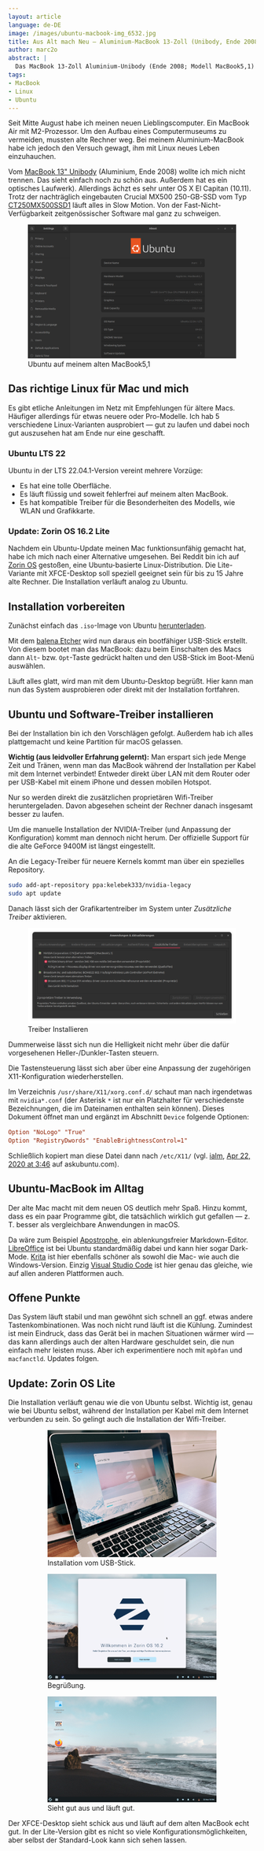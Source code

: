 ```yaml
---
layout: article
language: de-DE
image: /images/ubuntu-macbook-img_6532.jpg
title: Aus Alt mach Neu – Aluminium-MacBook 13-Zoll (Unibody, Ende 2008) mit Ubuntu
author: marc2o
abstract: |
  Das MacBook 13-Zoll Aluminium-Unibody (Ende 2008; Modell MacBook5,1) lässt sich mit einer SSD und Ubuntu als Betriebssystem in einen neuen Computer verwandeln.
tags:
- MacBook
- Linux
- Ubuntu
---
```


Seit Mitte August habe ich meinen neuen Lieblingscomputer. Ein MacBook Air mit M2-Prozessor. Um den Aufbau eines Computermuseums zu vermeiden, mussten alte Rechner weg. Bei meinem Aluminium-MacBook habe ich jedoch den Versuch gewagt, ihm mit Linux neues Leben einzuhauchen.

<!--more-->

Vom [MacBook 13" Unibody](https://everymac.com/systems/apple/macbook/specs/macbook-core-2-duo-2.0-aluminum-13-late-2008-unibody-specs.html) (Aluminium, Ende 2008) wollte ich mich nicht trennen. Das sieht einfach noch zu schön aus. Außerdem hat es ein optisches Laufwerk). Allerdings ächzt es sehr unter OS X El Capitan (10.11). Trotz der nachträglich eingebauten Crucial MX500 250-GB-SSD vom Typ [CT250MX500SSD1](https://www.crucial.de/ssd/mx500/ct250mx500ssd1) läuft alles in Slow Motion. Von der Fast-Nicht-Verfügbarkeit zeitgenössischer Software mal ganz zu schweigen.

<figure>
<img src="/images/ubuntu-macbook-system-info.png" alt="Ubuntu auf einem MacBook von 2008">
<figcaption>Ubuntu auf meinem alten MacBook5,1</figcaption>
</figure>

## Das richtige Linux für Mac und mich

Es gibt etliche Anleitungen im Netz mit Empfehlungen für ältere Macs. Häufiger allerdings für etwas neuere oder Pro-Modelle. Ich hab 5 verschiedene Linux-Varianten ausprobiert — gut zu laufen und dabei noch gut auszusehen hat am Ende nur eine geschafft.

### Ubuntu LTS 22

Ubuntu in der LTS 22.04.1-Version vereint mehrere Vorzüge:

- Es hat eine tolle Oberfläche.
- Es läuft flüssig und soweit fehlerfrei auf meinem alten MacBook.
- Es hat kompatible Treiber für die Besonderheiten des Modells, wie WLAN und Grafikkarte.

### Update: Zorin OS 16.2 Lite

Nachdem ein Ubuntu-Update meinen Mac funktionsunfähig gemacht hat, habe ich mich nach einer Alternative umgesehen. Bei Reddit bin ich auf [Zorin OS](https://zorin.com/os/) gestoßen, eine Ubuntu-basierte Linux-Distribution. Die Lite-Variante mit XFCE-Desktop soll speziell geeignet sein für bis zu 15 Jahre alte Rechner. Die Installation verläuft analog zu Ubuntu.

## Installation vorbereiten

Zunächst einfach das `.iso`-Image von Ubuntu [herunterladen](https://ubuntu.com/download).

Mit dem [balena Etcher](https://www.balena.io/etcher/) wird nun daraus ein bootfähiger USB-Stick erstellt. Von diesem bootet man das MacBook: dazu beim Einschalten des Macs dann `Alt`- bzw. `Opt`-Taste gedrückt halten und den USB-Stick im Boot-Menü auswählen.

Läuft alles glatt, wird man mit dem Ubuntu-Desktop begrüßt. Hier kann man nun das System ausprobieren oder direkt mit der Installation fortfahren.

## Ubuntu und Software-Treiber installieren

Bei der Installation bin ich den Vorschlägen gefolgt. Außerdem hab ich alles plattgemacht und keine Partition für macOS gelassen.

**Wichtig (aus leidvoller Erfahrung gelernt):** Man erspart sich jede Menge Zeit und Tränen, wenn man das MacBook während der Installation per Kabel mit dem Internet verbindet! Entweder direkt über LAN mit dem Router oder per USB-Kabel mit einem iPhone und dessen mobilen Hotspot.

Nur so werden direkt die zusätzlichen proprietären Wifi-Treiber heruntergeladen. Davon abgesehen scheint der Rechner danach insgesamt besser zu laufen.

Um die manuelle Installation der NVIDIA-Treiber (und Anpassung der Konfiguration) kommt man dennoch nicht herum. Der offizielle Support für die alte GeForce 9400M ist längst eingestellt.

An die Legacy-Treiber für neuere Kernels kommt man über ein spezielles Repository.

```bash
sudo add-apt-repository ppa:kelebek333/nvidia-legacy
sudo apt update
```

Danach lässt sich der Grafikartentreiber im System unter _Zusätzliche Treiber_ aktivieren.

<figure>
<img src="/images/ubuntu-macbook-treiber-installieren.png" alt="Treiber Installieren">
<figcaption>Treiber Installieren</figcaption>
</figure>

Dummerweise lässt sich nun die Helligkeit nicht mehr über die dafür vorgesehenen Heller-/Dunkler-Tasten steuern.

Die Tastensteuerung lässt sich aber über eine Anpassung der zugehörigen X11-Konfiguration wiederherstellen.

Im Verzeichnis `/usr/share/X11/xorg.conf.d/` schaut man nach irgendetwas mit `nvidia*.conf` (der Asterisk `*` ist nur ein Platzhalter für verschiedenste Bezeichnungen, die im Dateinamen enthalten sein können). Dieses Dokument öffnet man und ergänzt im Abschnitt `Device` folgende Optionen:

```toml
Option "NoLogo" "True"
Option "RegistryDwords" "EnableBrightnessControl=1"
```

Schließlich kopiert man diese Datei dann nach `/etc/X11/` (vgl. [ialm](https://askubuntu.com/users/143625/ialm), [Apr 22, 2020 at 3:46](https://askubuntu.com/questions/126441/brightness-controls-doesnt-work-on-a-macbook-pro-5-5-ubuntu-12-04-lts?rq=1#comment2069082_126559) auf askubuntu.com).

## Ubuntu-MacBook im Alltag

Der alte Mac macht mit dem neuen OS deutlich mehr Spaß. Hinzu kommt, dass es ein paar Programme gibt, die tatsächlich wirklich gut gefallen — z. T. besser als vergleichbare Anwendungen in macOS.

Da wäre zum Beispiel [Apostrophe](https://gitlab.gnome.org/World/apostrophe), ein ablenkungsfreier Markdown-Editor. [LibreOffice](https://www.libreoffice.org) ist bei Ubuntu standardmäßig dabei und kann hier sogar Dark-Mode. [Krita](https://krita.org/en/) ist hier ebenfalls schöner als sowohl die Mac- wie auch die Windows-Version. Einzig [Visual Studio Code](https://code.visualstudio.com/docs/setup/linux) ist hier genau das gleiche, wie auf allen anderen Plattformen auch.

## Offene Punkte

Das System läuft stabil und man gewöhnt sich schnell an ggf. etwas andere Tastenkombinationen. Was noch nicht rund läuft ist die Kühlung. Zumindest ist mein Eindruck, dass das Gerät bei in machen Situationen wärmer wird — das kann allerdings auch der alten Hardware geschuldet sein, die nun einfach mehr leisten muss. Aber ich experimentiere noch mit `mpbfan` und `macfanctld`. Updates folgen.

## Update: Zorin OS Lite

Die Installation verläuft genau wie die von Ubuntu selbst. Wichtig ist, genau wie bei Ubuntu selbst, während der Installation per Kabel mit dem Internet verbunden zu sein. So gelingt auch die Installation der Wifi-Treiber.

<figure>
    <figure><img src="/images/zorin_os_img_6745.jpg" alt="Zorin OS auf Unibody-MacBook von 2008 installieren"><figcaption>Installation vom USB-Stick.</figcaption></figure>
    <figure><img src="/images/zorin_os_2023-05-22_18-53-24.png" alt="Zorin OS Welcome-Screen"><figcaption>Begrüßung.</figcaption></figure>
    <figure><img src="/images/zorin_os_2023-05-22_18-57-02.png" alt="Zorin OS Desktop"><figcaption>Sieht gut aus und läuft gut. </figcaption></figure>
</figure>

Der XFCE-Desktop sieht schick aus und läuft auf dem alten MacBook echt gut. In der Lite-Version gibt es nicht so viele Konfigurations­möglichkeiten, aber selbst der Standard-Look kann sich sehen lassen.
